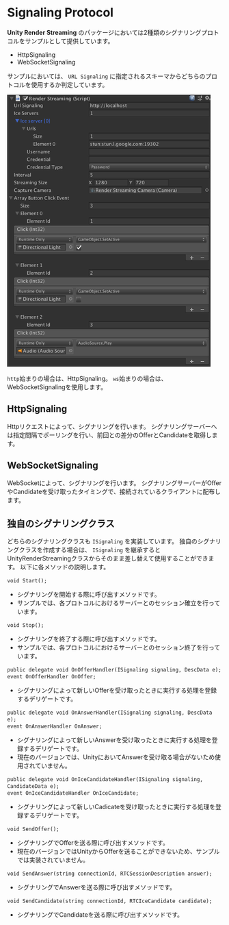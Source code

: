 # Signaling Protocol

**Unity Render Streaming** のパッケージにおいては2種類のシグナリングプロトコルをサンプルとして提供しています。

- HttpSignaling
- WebSocketSignaling

サンプルにおいては、 `URL Signaling` に指定されるスキーマからどちらのプロトコルを使用するか判定しています。

![Render Streaming backend](../images/renderstreaming_inspector.png)

`http`始まりの場合は、HttpSignaling。 `ws`始まりの場合は、WebSocketSignalingを使用します。

## HttpSignaling
Httpリクエストによって、シグナリングを行います。
シグナリングサーバーへは指定間隔でポーリングを行い、前回との差分のOfferとCandidateを取得します。

## WebSocketSignaling
WebSocketによって、シグナリングを行います。
シグナリングサーバーがOfferやCandidateを受け取ったタイミングで、接続されているクライアントに配布します。

## 独自のシグナリングクラス
どちらのシグナリングクラスも `ISignaling` を実装しています。
独自のシグナリングクラスを作成する場合は、 `ISignaling` を継承すると UnityRenderStreamingクラスからそのまま差し替えて使用することができます。
以下に各メソッドの説明します。

```
void Start();
```
- シグナリングを開始する際に呼び出すメソッドです。
- サンプルでは、各プロトコルにおけるサーバーとのセッション確立を行っています。

```
void Stop();
```
- シグナリングを終了する際に呼び出すメソッドです。
- サンプルでは、各プロトコルにおけるサーバーとのセッション終了を行っています。

```
public delegate void OnOfferHandler(ISignaling signaling, DescData e);
event OnOfferHandler OnOffer;
```
- シグナリングによって新しいOfferを受け取ったときに実行する処理を登録するデリゲートです。

```
public delegate void OnAnswerHandler(ISignaling signaling, DescData e);
event OnAnswerHandler OnAnswer;
```
- シグナリングによって新しいAnswerを受け取ったときに実行する処理を登録するデリゲートです。
- 現在のバージョンでは、UnityにおいてAnswerを受け取る場合がないため使用されていません。

```
public delegate void OnIceCandidateHandler(ISignaling signaling, CandidateData e);
event OnIceCandidateHandler OnIceCandidate;
```
- シグナリングによって新しいCadicateを受け取ったときに実行する処理を登録するデリゲートです。

```
void SendOffer();
```
- シグナリングでOfferを送る際に呼び出すメソッドです。
- 現在のバージョンではUnityからOfferを送ることができないため、サンプルでは実装されていません。

```
void SendAnswer(string connectionId, RTCSessionDescription answer);
```
- シグナリングでAnswerを送る際に呼び出すメソッドです。

```
void SendCandidate(string connectionId, RTCIceCandidate candidate);
```
- シグナリングでCandidateを送る際に呼び出すメソッドです。
